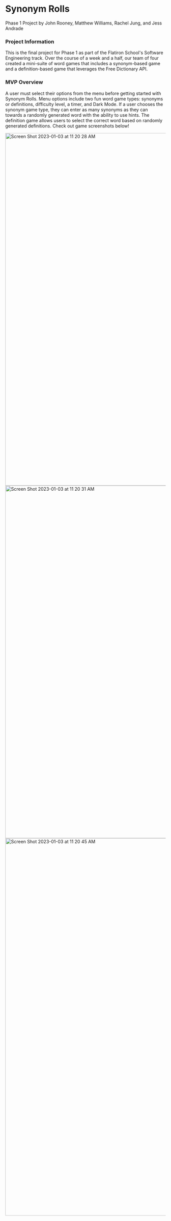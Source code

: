 # Synonym Rolls
Phase 1 Project by John Rooney, Matthew Williams, Rachel Jung, and Jess Andrade

### Project Information
This is the final project for Phase 1 as part of the Flatiron School's Software Engineering track. Over the course of a week and a half, our team of four created a mini-suite of word games that includes a synonym-based game and a definition-based game that leverages the Free Dictionary API.

### MVP Overview
A user must select their options from the menu before getting started with Synonym Rolls. Menu options include two fun word game types: synonyms or definitions, difficulty level, a timer, and Dark Mode. If a user chooses the synonym game type, they can enter as many synonyms as they can towards a randomly generated word with the ability to use hints. The definition game allows users to select the correct word based on randomly generated definitions. Check out game screenshots below!




<img width="1107" alt="Screen Shot 2023-01-03 at 11 20 28 AM" src="https://user-images.githubusercontent.com/114179757/210402146-345d0444-0200-4f82-8af5-a3bf016f1f13.png">

<img width="1107" alt="Screen Shot 2023-01-03 at 11 20 31 AM" src="https://user-images.githubusercontent.com/114179757/210402254-10975016-0846-4372-84eb-e2cf9e3bb11b.png">

<img width="1185" alt="Screen Shot 2023-01-03 at 11 20 45 AM" src="https://user-images.githubusercontent.com/114179757/210402400-90e8fa40-fcb5-4203-9f0d-fe02c369a734.png">

